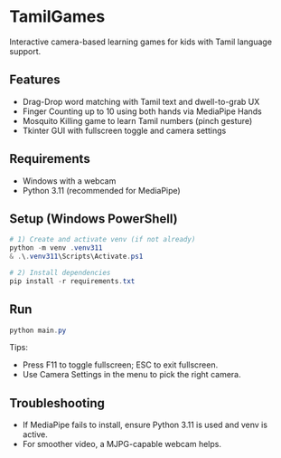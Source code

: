 # TamilGames

Interactive camera-based learning games for kids with Tamil language support.

## Features
- Drag-Drop word matching with Tamil text and dwell-to-grab UX
- Finger Counting up to 10 using both hands via MediaPipe Hands
- Mosquito Killing game to learn Tamil numbers (pinch gesture)
- Tkinter GUI with fullscreen toggle and camera settings

## Requirements
- Windows with a webcam
- Python 3.11 (recommended for MediaPipe)

## Setup (Windows PowerShell)
```powershell
# 1) Create and activate venv (if not already)
python -m venv .venv311
& .\.venv311\Scripts\Activate.ps1

# 2) Install dependencies
pip install -r requirements.txt
```

## Run
```powershell
python main.py
```

Tips:
- Press F11 to toggle fullscreen; ESC to exit fullscreen.
- Use Camera Settings in the menu to pick the right camera.

## Troubleshooting
- If MediaPipe fails to install, ensure Python 3.11 is used and venv is active.
- For smoother video, a MJPG-capable webcam helps.